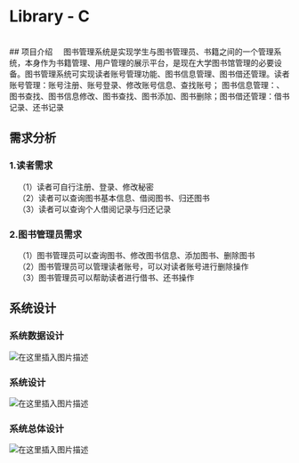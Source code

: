 # Library - C
<br>
## 项目介绍
&nbsp;&nbsp;&nbsp;&nbsp;图书管理系统是实现学生与图书管理员、书籍之间的一个管理系统，本身作为书籍管理、用户管理的展示平台，是现在大学图书馆管理的必要设备。图书管理系统可实现读者账号管理功能、图书信息管理、图书借还管理。读者账号管理：账号注册、账号登录、修改账号信息、查找账号； 图书信息管理：、图书查找、图书信息修改、图书查找、图书添加、图书删除；图书借还管理：借书记录、还书记录

## 需求分析
### 1.读者需求
&nbsp;&nbsp;&nbsp;&nbsp;（1）读者可自行注册、登录、修改秘密<br>
&nbsp;&nbsp;&nbsp;&nbsp;（2）读者可以查询图书基本信息、借阅图书、归还图书<br>
&nbsp;&nbsp;&nbsp;&nbsp;（3）读者可以查询个人借阅记录与归还记录
### 2.图书管理员需求
&nbsp;&nbsp;&nbsp;&nbsp;（1）图书管理员可以查询图书、修改图书信息、添加图书、删除图书
<br>
&nbsp;&nbsp;&nbsp;&nbsp;（2）图书管理员可以管理读者账号，可以对读者账号进行删除操作
<br>
&nbsp;&nbsp;&nbsp;&nbsp;（3）图书管理员可以帮助读者进行借书、还书操作
<br>
## 系统设计
### 系统数据设计
![在这里插入图片描述](https://img-blog.csdnimg.cn/2020041911152042.png?x-oss-process=image/watermark,type_ZmFuZ3poZW5naGVpdGk,shadow_10,text_aHR0cHM6Ly9ibG9nLmNzZG4ubmV0L3dlaXhpbl80MzQ1MjQyNA==,size_16,color_FFFFFF,t_70)<br>
### 系统设计
![在这里插入图片描述](https://img-blog.csdnimg.cn/20200419112229735.png?x-oss-process=image/watermark,type_ZmFuZ3poZW5naGVpdGk,shadow_10,text_aHR0cHM6Ly9ibG9nLmNzZG4ubmV0L3dlaXhpbl80MzQ1MjQyNA==,size_16,color_FFFFFF,t_70)<br>
### 系统总体设计
![在这里插入图片描述](https://img-blog.csdnimg.cn/20200419114115312.png?x-oss-process=image/watermark,type_ZmFuZ3poZW5naGVpdGk,shadow_10,text_aHR0cHM6Ly9ibG9nLmNzZG4ubmV0L3dlaXhpbl80MzQ1MjQyNA==,size_16,color_FFFFFF,t_70)
<br>

